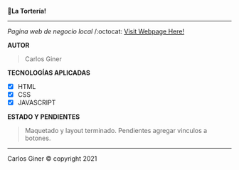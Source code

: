 🍰**La Tortería!** 


___________________________________________________________________________________________________________________________________________________________________________________

*Pagina web de negocio local* /:octocat: [Visit Webpage Here!](https://carlosginer.github.io/latorteria/src/index.html#)

**AUTOR**

> Carlos Giner

**TECNOLOGÍAS APLICADAS**

- [x] HTML
- [x] CSS
- [x] JAVASCRIPT

**ESTADO Y PENDIENTES**

> Maquetado y layout terminado.
> Pendientes agregar vinculos a botones.

__________________________________________________________________________________________________________________________________________________________________________________
Carlos Giner © copyright 2021
